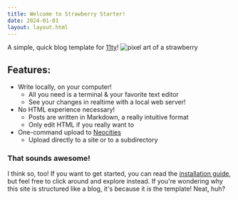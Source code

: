 ```yaml
---
title: Welcome to Strawberry Starter!
date: 2024-01-01
layout: layout.html
---
```

A simple, quick blog template for [11ty](https://www.11ty.dev/)!
![pixel art of a strawberry](/assets/images/berrysprite.png)

## Features:
- Write locally, on your computer!
    - All you need is a terminal & your favorite text editor
    - See your changes in realtime with a local web server!
- No HTML experience necessary!
    - Posts are written in Markdown, a really intuitive format
    - Only edit HTML if you really want to
- One-command upload to [Neocities](https://neocities.org/)
    - Upload directly to a site or to a subdirectory


### That sounds awesome!
I think so, too! If you want to get started, you can read the [installation guide](posts/example_posts/installation), but feel free to click around and explore instead. If you're wondering why this site is structured like a blog, it's because it *is* the template! Neat, huh?